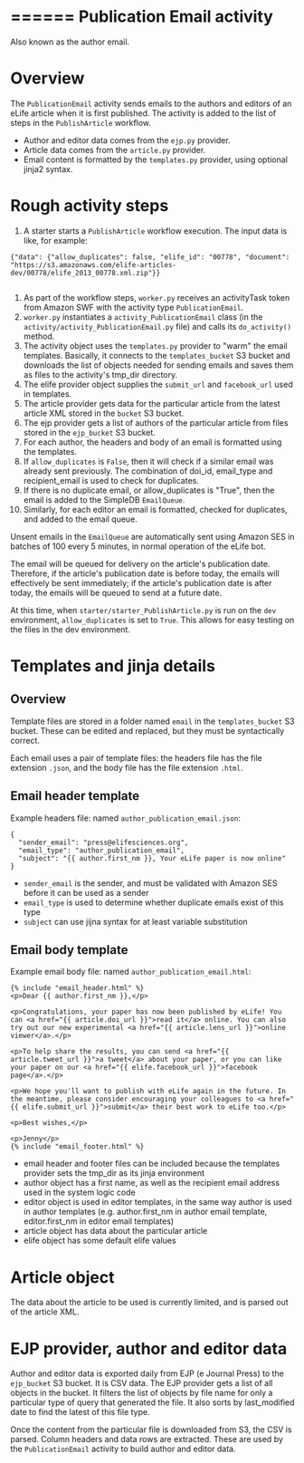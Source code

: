 ======
Publication Email activity
======

Also known as the author email.

# Overview

The ``PublicationEmail`` activity sends emails to the authors and editors of an eLife article when it is first published. The activity is added to the list of steps in the ``PublishArticle`` workflow.

* Author and editor data comes from the ``ejp.py`` provider.
* Article data comes from the ``article.py`` provider.
* Email content is formatted by the ``templates.py`` provider, using optional jinja2 syntax.

# Rough activity steps

1. A starter starts a ``PublishArticle`` workflow execution. The input data is like, for example:

  ```
  {"data": {"allow_duplicates": false, "elife_id": "00778", "document": "https://s3.amazonaws.com/elife-articles-dev/00778/elife_2013_00778.xml.zip"}}
    
  ```
  
1. As part of the workflow steps, ``worker.py`` receives an activityTask token from Amazon SWF with the activity type ``PublicationEmail``.
1. ``worker.py`` instantiates a ``activity_PublicationEmail`` class (in the ``activity/activity_PublicationEmail.py`` file) and calls its ``do_activity()`` method.
1. The activity object uses the ``templates.py`` provider to "warm" the email templates. Basically, it connects to the ``templates_bucket`` S3 bucket and downloads the list of objects needed for sending emails and saves them as files to the activity's tmp_dir directory.
1. The elife provider object supplies the ``submit_url`` and ``facebook_url`` used in templates.
1. The article provider gets data for the particular article from the latest article XML stored in the ``bucket`` S3 bucket.
1. The ejp provider gets a list of authors of the particular article from files stored in the ``ejp_bucket`` S3 bucket.
1. For each author, the headers and body of an email is formatted using the templates.
1. If ``allow_duplicates`` is ``False``, then it will check if a similar email was already sent previously. The combination of doi_id, email_type and recipient_email is used to check for duplicates.
1. If there is no duplicate email, or allow_duplicates is "True", then the email is added to the SimpleDB ``EmailQueue``.
1. Similarly, for each editor an email is formatted, checked for duplicates, and added to the email queue.

Unsent emails in the ``EmailQueue`` are automatically sent using Amazon SES in batches of 100 every 5 minutes, in normal operation of the eLife bot.

The email will be queued for delivery on the article's publication date. Therefore, if the article's publication date is before today, the emails will effectively be sent immediately; if the article's publication date is after today, the emails will be queued to send at a future date.

At this time, when ``starter/starter_PublishArticle.py`` is run on the ``dev`` environment, ``allow_duplicates`` is set to ``True``. This allows for easy testing on the files in the dev environment.

# Templates and jinja details

## Overview

Template files are stored in a folder named ``email`` in the ``templates_bucket`` S3 bucket. These can be edited and replaced, but they must be syntactically correct.

Each email uses a pair of template files: the headers file has the file extension ``.json``, and the body file has the file extension ``.html``.

## Email header template

Example headers file: named ``author_publication_email.json``:

```
{
  "sender_email": "press@elifesciences.org",
  "email_type": "author_publication_email",
  "subject": "{{ author.first_nm }}, Your eLife paper is now online"
}
```

* ``sender_email`` is the sender, and must be validated with Amazon SES before it can be used as a sender
* ``email_type`` is used to determine whether duplicate emails exist of this type
* ``subject`` can use jijna syntax for at least variable substitution

## Email body template

Example email body file: named ``author_publication_email.html``:

```
{% include "email_header.html" %}
<p>Dear {{ author.first_nm }},</p>

<p>Congratulations, your paper has now been published by eLife! You can <a href="{{ article.doi_url }}">read it</a> online. You can also try out our new experimental <a href="{{ article.lens_url }}">online viewer</a>.</p>

<p>To help share the results, you can send <a href="{{ article.tweet_url }}">a tweet</a> about your paper, or you can like your paper on our <a href="{{ elife.facebook_url }}">facebook page</a>.</p>

<p>We hope you'll want to publish with eLife again in the future. In the meantime, please consider encouraging your colleagues to <a href="{{ elife.submit_url }}">submit</a> their best work to eLife too.</p>

<p>Best wishes,</p>

<p>Jenny</p>
{% include "email_footer.html" %}
```

* email header and footer files can be included because the templates provider sets the tmp_dir as its jinja environment
* author object has a first name, as well as the recipient email address used in the system logic code
* editor object is used in editor templates, in the same way author is used in author templates (e.g. author.first_nm in author email template, editor.first_nm in editor email templates)
* article object has data about the particular article
* elife object has some default elife values

# Article object

The data about the article to be used is currently limited, and is parsed out of the article XML.

# EJP provider, author and editor data

Author and editor data is exported daily from EJP (e Journal Press) to the ``ejp_bucket`` S3 bucket. It is CSV data. The EJP provider gets a list of all objects in the bucket. It filters the list of objects by file name for only a particular type of query that generated the file. It also sorts by last_modified date to find the latest of this file type.

Once the content from the particular file is downloaded from S3, the CSV is parsed. Column headers and data rows are extracted. These are used by the ``PublicationEmail`` activity to build author and editor data.






